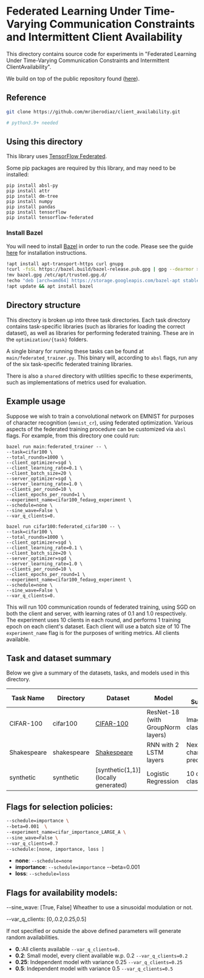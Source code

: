 # Federated Learning Under Time-Varying Communication Constraints and Intermittent Client Availability

This directory contains source code for experiments in "Federated Learning Under Time-Varying 
Communication Constraints and Intermittent ClientAvailability". 

We build on top of the public repository found 
([here](https://github.com/google-research/federated/tree/master/optimization)). 

## Reference
```sh
git clone https://github.com/mriberodiaz/client_availability.git

# python3.9+ needed
```

## Using this directory

This library uses [TensorFlow Federated](https://www.tensorflow.org/federated).

Some pip packages are required by this library, and may need to be installed:

```
pip install absl-py
pip install attr
pip install dm-tree
pip install numpy
pip install pandas
pip install tensorflow
pip install tensorflow-federated
```
### Install Bazel
You will need to install [Bazel](https://www.bazel.build/) in order to run the code.
Please see the guide
[here](https://docs.bazel.build/versions/master/install.html) for installation
instructions.

```sh
!apt install apt-transport-https curl gnupg
!curl -fsSL https://bazel.build/bazel-release.pub.gpg | gpg --dearmor > bazel.gpg
!mv bazel.gpg /etc/apt/trusted.gpg.d/
!echo "deb [arch=amd64] https://storage.googleapis.com/bazel-apt stable jdk1.8" | sudo tee /etc/apt/sources.list.d/bazel.list
!apt update && apt install bazel
```

## Directory structure

This directory is broken up into three task directories. Each task directory
contains task-specific libraries (such as libraries for loading the correct
dataset), as well as libraries for performing federated training. These are 
in the `optimization/{task}` folders.

A single binary for running these tasks can be found at
`main/federated_trainer.py`. This binary will, according to `absl` flags, run
any of the six task-specific federated training libraries.

There is also a `shared` directory with utilities specific to these experiments,
such as implementations of metrics used for evaluation.

## Example usage

Suppose we wish to train a convolutional network on EMNIST for purposes of
character recognition (`emnist_cr`), using federated optimization. Various
aspects of the federated training procedure can be customized via `absl` flags.
For example, from this directory one could run:

```
bazel run main:federated_trainer -- \
--task=cifar100 \
--total_rounds=1000 \
--client_optimizer=sgd \
--client_learning_rate=0.1 \
--client_batch_size=20 \
--server_optimizer=sgd \
--server_learning_rate=1.0 \
--clients_per_round=10 \
--client_epochs_per_round=1 \
--experiment_name=cifar100_fedavg_experiment \
--schedule=none \
--sine_wave=False \
--var_q_clients=0.
```

```
bazel run cifar100:federated_cifar100 -- \
--task=cifar100 \
--total_rounds=1000 \
--client_optimizer=sgd \
--client_learning_rate=0.1 \
--client_batch_size=20 \
--server_optimizer=sgd \
--server_learning_rate=1.0 \
--clients_per_round=10 \
--client_epochs_per_round=1 \
--experiment_name=cifar100_fedavg_experiment \
--schedule=none \
--sine_wave=False \
--var_q_clients=0.

```

This will run 100 communication rounds of federated training, using SGD on both
the client and server, with learning rates of 0.1 and 1.0 respectively. The
experiment uses 10 clients in each round, and performs 1 training epoch on each
client's dataset. Each client will use a batch size of 10 The `experiment_name`
flag is for the purposes of writing metrics. All clients available.

## Task and dataset summary

Below we give a summary of the datasets, tasks, and models used in this
directory.

<!-- mdformat off(This table is sensitive to automatic formatting changes) -->

Task Name | Directory        | Dataset        | Model                             | Task Summary              |
----------|------------------|----------------|-----------------------------------|---------------------------|
CIFAR-100 | cifar100         | [CIFAR-100](https://www.tensorflow.org/federated/api_docs/python/tff/simulation/datasets/cifar100/load_data)      | ResNet-18 (with GroupNorm layers) | Image classification      |
Shakespeare | shakespeare      | [Shakespeare](https://www.tensorflow.org/federated/api_docs/python/tff/simulation/datasets/shakespeare/load_data)    | RNN with 2 LSTM layers            | Next-character prediction |
synthetic | synthetic     | [synthetic(1,1)](locally generated)    | Logistic Regression            | 10 class classification|

<!-- mdformat on -->

## Flags for selection policies:

```sh
--schedule=importance \
--beta=0.001  \
--experiment_name=cifar_importance_LARGE_A \
--sine_wave=False \
--var_q_clients=0.7
--schedule:[none, importance, loss ]
```

*   **none**: `--schedule=none`
*   **importance**: `--schedule=importance` --beta=0.001
*   **loss**: `--schedule=loss`

## Flags for availability models:

--sine_wave: [True, False] Wheather to use a sinusoidal modulation or not. 


--var_q_clients: [0,.0.2,0.25,0.5]

If not specified or outside the above defined parameters will generate random availabilities. 


*   **0.**:All clients available  `--var_q_clients=0.`
*   **0.2**: Small model, every client available w.p. 0.2 `--var_q_clients=0.2`
*   **0.25**: Independent model with variance 0.25 `--var_q_clients=0.25`
*   **0.5**: Independent model with variance 0.5 `--var_q_clients=0.5`


